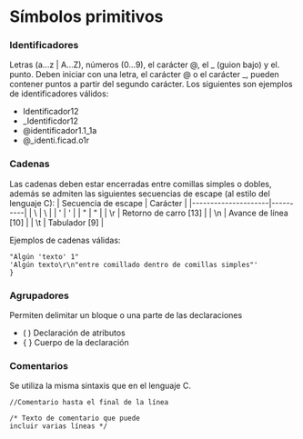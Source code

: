 # Símbolos primitivos
### Identificadores
Letras (a...z | A...Z), números (0...9), el carácter @, el _ (guion bajo) y el. punto.
Deben iniciar con una letra, el carácter @ o el carácter _, pueden contener puntos a partir del segundo carácter.
Los siguientes son ejemplos de identificadores válidos:

- Identificador12
- _Identificdor12
- @identificador1.1_1a
- @_identi.ficad.o1r
### Cadenas
Las cadenas deben estar encerradas entre comillas simples o dobles, además se admiten las siguientes secuencias de escape (al estilo del lenguaje C):
| Secuencia de escape | Carácter |
|---------------------|----------|
| \\ | \ |
| \' | ' |
| \" | " |
| \r | Retorno de carro [13] |
| \n | Avance de línea [10] |
| \t | Tabulador [9] |

Ejemplos de cadenas válidas:
```DKL
"Algún 'texto' 1"
'Algún texto\r\n"entre comillado dentro de comillas simples"'
}
```
### Agrupadores
Permiten delimitar un bloque o una parte de las declaraciones
- ( ) Declaración de atributos
- { } Cuerpo de la declaración
### Comentarios
Se utiliza la misma sintaxis que en el lenguaje C.
```DKL
//Comentario hasta el final de la línea

/* Texto de comentario que puede 
incluir varias líneas */
```
